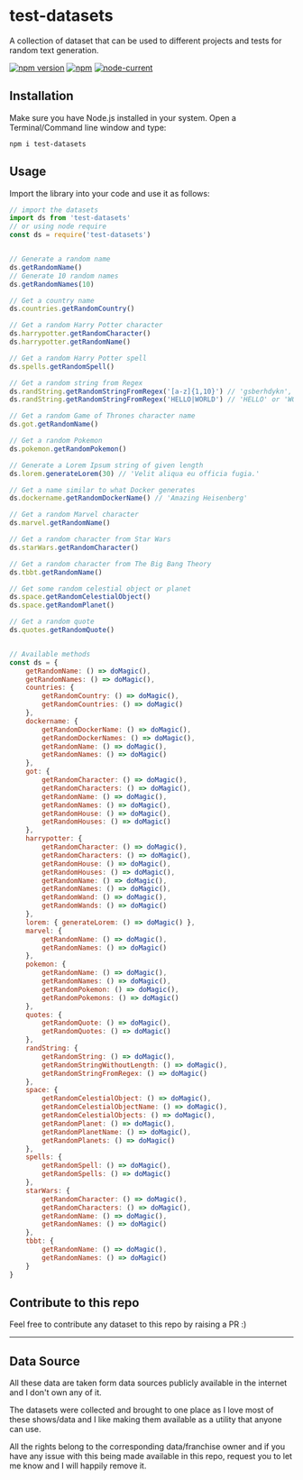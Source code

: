 # test-datasets

A collection of dataset that can be used to different projects and tests for random text generation. 

[![npm version](https://badge.fury.io/js/test-datasets.svg)](https://www.npmjs.com/package/test-datasets) [![npm](https://img.shields.io/npm/dt/test-datasets?style=plastic)](https://www.npmjs.com/package/test-datasets) [![node-current](https://img.shields.io/node/v/test-datasets?style=plastic)](https://www.npmjs.com/package/test-datasets)

## Installation

Make sure you have Node.js installed in your system. Open a Terminal/Command line window and type:

```shell
npm i test-datasets
```

## Usage

Import the library into your code and use it as follows:

```js
// import the datasets
import ds from 'test-datasets'
// or using node require
const ds = require('test-datasets')


// Generate a random name
ds.getRandomName()
// Generate 10 random names
ds.getRandomNames(10)

// Get a country name
ds.countries.getRandomCountry()

// Get a random Harry Potter character
ds.harrypotter.getRandomCharacter()
ds.harrypotter.getRandomName()

// Get a random Harry Potter spell
ds.spells.getRandomSpell()

// Get a random string from Regex
ds.randString.getRandomStringFromRegex('[a-z]{1,10}') // 'gsberhdykn', 'uquxlpmv', 'orxpzvfqe' etc
ds.randString.getRandomStringFromRegex('HELLO|WORLD') // 'HELLO' or 'WORLD'

// Get a random Game of Thrones character name
ds.got.getRandomName()

// Get a random Pokemon
ds.pokemon.getRandomPokemon()

// Generate a Lorem Ipsum string of given length
ds.lorem.generateLorem(30) // 'Velit aliqua eu officia fugia.'

// Get a name similar to what Docker generates
ds.dockername.getRandomDockerName() // 'Amazing Heisenberg'

// Get a random Marvel character
ds.marvel.getRandomName()

// Get a random character from Star Wars
ds.starWars.getRandomCharacter()

// Get a random character from The Big Bang Theory
ds.tbbt.getRandomName()

// Get some random celestial object or planet
ds.space.getRandomCelestialObject()
ds.space.getRandomPlanet()

// Get a random quote
ds.quotes.getRandomQuote()


// Available methods
const ds = {
    getRandomName: () => doMagic(),
    getRandomNames: () => doMagic(),
    countries: {
        getRandomCountry: () => doMagic(),
        getRandomCountries: () => doMagic()
    },
    dockername: {
        getRandomDockerName: () => doMagic(),
        getRandomDockerNames: () => doMagic(),
        getRandomName: () => doMagic(),
        getRandomNames: () => doMagic()
    },
    got: {
        getRandomCharacter: () => doMagic(),
        getRandomCharacters: () => doMagic(),
        getRandomName: () => doMagic(),
        getRandomNames: () => doMagic(),
        getRandomHouse: () => doMagic(),
        getRandomHouses: () => doMagic()
    },
    harrypotter: {
        getRandomCharacter: () => doMagic(),
        getRandomCharacters: () => doMagic(),
        getRandomHouse: () => doMagic(),
        getRandomHouses: () => doMagic(),
        getRandomName: () => doMagic(),
        getRandomNames: () => doMagic(),
        getRandomWand: () => doMagic(),
        getRandomWands: () => doMagic()
    },
    lorem: { generateLorem: () => doMagic() },
    marvel: {
        getRandomName: () => doMagic(),
        getRandomNames: () => doMagic()
    },
    pokemon: {
        getRandomName: () => doMagic(),
        getRandomNames: () => doMagic(),
        getRandomPokemon: () => doMagic(),
        getRandomPokemons: () => doMagic()
    },
    quotes: {
        getRandomQuote: () => doMagic(),
        getRandomQuotes: () => doMagic()
    },
    randString: {
        getRandomString: () => doMagic(),
        getRandomStringWithoutLength: () => doMagic(),
        getRandomStringFromRegex: () => doMagic()
    },
    space: {
        getRandomCelestialObject: () => doMagic(),
        getRandomCelestialObjectName: () => doMagic(),
        getRandomCelestialObjects: () => doMagic(),
        getRandomPlanet: () => doMagic(),
        getRandomPlanetName: () => doMagic(),
        getRandomPlanets: () => doMagic()
    },
    spells: {
        getRandomSpell: () => doMagic(),
        getRandomSpells: () => doMagic()
    },
    starWars: {
        getRandomCharacter: () => doMagic(),
        getRandomCharacters: () => doMagic(),
        getRandomName: () => doMagic(),
        getRandomNames: () => doMagic()
    },
    tbbt: {
        getRandomName: () => doMagic(),
        getRandomNames: () => doMagic()
    }
}
```


## Contribute to this repo
Feel free to contribute any dataset to this repo by raising a PR :)


---

## Data Source
All these data are taken form data sources publicly available in the internet and I don't own any of it. 

The datasets were collected and brought to one place as I love most of these shows/data and I like making them available as a utility that anyone can use. 

All the rights belong to the corresponding data/franchise owner and if you have any issue with this being made available in this repo, request you to let me know and I will happily remove it.